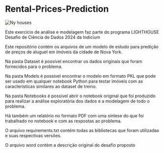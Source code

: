 # Rental-Prices-Prediction

![Ny houses](https://github.com/BLayus/Rental-Prices-Prediction/assets/93221753/1737b552-f195-475a-a4f6-b9ae13f2d556)


Este exercício de análise e modelagem faz parte do programa LIGHTHOUSE Desafio de Ciência de Dados 2024 da Indicium 


Este repositório contém os arquivos de um modelo de estudo para predição de preços de aluguel em imóveis da cidade de Nova York.

Na pasta Dataset é possível encontrar os dados originais que foram fornecidos para o problema.

Na pasta Models é possível encontrar o modelo em formato PKL que pode ser usado em qualquer notebook Python para testar imóveis com as características similares ao dataset de treino.

Na pasta Notebooks é possível abrir o notebook original que foi produzido para realizar a análise exploratória dos dados e a modelagem de todo o problema.

Há também um relatório no formato PDF com uma síntese do que foi trabalhado no notebook e com as respostas ao problema.

O arquivo requirements.txt contém todas as bibliotecas que foram utilizadas e suas respectivas versões.

O arquivo word contém a descrição original do desafio proposto
